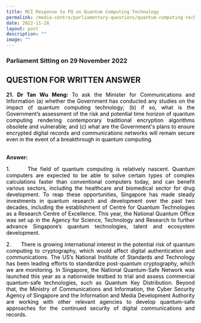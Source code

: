 ```yaml
---
title: MCI Response to PQ on Quantum Computing Technology
permalink: /media-centre/parliamentary-questions/quantum-computing-technology/
date: 2022-11-28
layout: post
description: ""
image: ""
---
```

<h3>Parliament Sitting on 29 November 2022</h3>
<h2>QUESTION FOR WRITTEN ANSWER</h2>
<p style="text-align: justify;"><strong>21.&nbsp;</strong><strong style="text-align: justify;"><span style="color: black;">Dr Tan Wu Meng:</span></strong><span style="text-align: justify; color: black;"> To ask the Minister for Communications and Information (a) whether the Government has conducted any studies on the impact of quantum computing technology; (b) if so, what is the Government’s assessment of the risk and potential time horizon of quantum computing rendering contemporary traditional encryption algorithms obsolete and vulnerable; and (c) what are the Government's plans to ensure encrypted digital records and communications networks will remain secure even in the event of a breakthrough in quantum computing.</span></p>
<p style="text-align: justify;"><strong><br>
Answer:</strong></p>
<p style="text-align: justify;"><span style="color: black;">1.<span style="white-space: pre;">		</span>The field of quantum computing is relatively nascent. Quantum computers are expected to be able to solve certain types of complex calculations faster than conventional computers today, and can benefit various sectors, including the healthcare and biomedical sector for drug development. To reap these opportunities, Singapore has made steady investments in quantum research and development over the past two decades, including the establishment of Centre for Quantum Technologies as a Research Centre of Excellence. This year, the National Quantum Office was set up in the Agency for Science, Technology and Research to further advance Singapore’s quantum technologies, talent and ecosystem development.&nbsp;&nbsp;</span></p>
<p style="text-align: justify;"><span style="color: black;">2.<span style="white-space: pre;">		</span>There is growing international interest in the potential risk of quantum computing to cryptography, which would affect digital authentication and communications. The US’s National Institute of Standards and Technology has been leading efforts to standardize post-quantum cryptography, which we are monitoring. In Singapore, the National Quantum-Safe Network was launched this year as a nationwide testbed to trial and assess commercial quantum-safe technologies, such as Quantum Key Distribution. Beyond that, the Ministry of Communications and Information, the Cyber Security Agency of Singapore and the Information and Media Development Authority are working with other relevant agencies to develop quantum-safe approaches for the continued security of digital communications and records. </span></p>